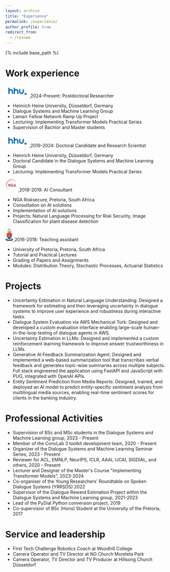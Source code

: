 ```yaml
---
layout: archive
title: "Experience"
permalink: /experience/
author_profile: true
redirect_from:
  - /resume
---
```


{% include base_path %}

Work experience
======

<a href="https://www.hhu.de/">
  <img src="/images/hhu.png" alt="alt text" height="40" width="75">
</a>  2024-Present: Postdoctoral Researcher

* Heinrich Heine University, Düsseldorf, Germany
* Dialogue Systems and Machine Learning Group
* Lamarr Fellow Network Ramp Up Project
* Lecturing: Implementing Transformer Models Practical Series
* Supervision of Bachlor and Master students

<a href="https://www.hhu.de/">
  <img src="/images/hhu.png" alt="alt text" height="40" width="75">
</a>  2019-2024: Doctoral Candidate and Research Scientist

* Heinrich Heine University, Düsseldorf, Germany
* Doctoral Candidate in the Dialogue Systems and Machine Learning Group
* Lecturing: Implementing Transformer Models Practical Series

<a href="https://nga.co.za/">
  <img src="/images/nga.png" alt="alt text" height="40" width="40">
</a>  2018-2019: AI Consultant

* NGA Risksecure, Pretoria, South Africa
* Consultation on AI solutions
* Implementation of AI solutions
* Projects: Natural Language Processing for Risk Security, Image Classification for plant disease detection

<a href="https://www.up.ac.za/">
  <img src="/images/up.png" alt="alt text" height="40" width="25">
</a>  2016-2018: Teaching assistant

* University of Pretoria, Pretoria, South Africa
* Tutorial and Practical Lectures
* Grading of Papers and Assignments
* Modules: Distribution Theory, Stochastic Processes, Actuarial Statistics

Projects
======
* Uncertainty Estimation in Natural Language Understanding: Designed a framework for estimating and then leveraging uncertainty in dialogue systems to improve user experience and robustness during interactive tasks.
* Dialogue System Evaluation via AWS Mechanical Turk: Designed and developed a custom evaluation interface enabling large-scale human-in-the-loop testing of dialogue agents in AWS.
* Uncertainty Estimation in LLMs: Designed and implemented a custom reinforcement learning framework to improve answer trustworthiness in LLMs.
* Generative AI Feedback Summarization Agent: Designed and implemented a web-based summarization tool that transcribes verbal feedback and generates topic-wise summaries across multiple subjects. Full stack engineered the application using FastAPI and JavaScript with PUG, integrated with OpenAI APIs.
* Entity Sentiment Prediction from Media Reports: Designed, trained, and deployed an AI model to predict entity-specific sentiment analysis from multilingual media sources, enabling real-time sentiment scores for clients in the banking industry.


Professional Activities
======

* Supervision of BSc and MSc students in the Dialogue Systems and Machine Learning group, 2023 - Present
* Member of the ConvLab 3 toolkit development team, 2020 - Present
* Organizer of the Dialogue Systems and Machine Learning Seminar Series, 2023 - Present
* Reviewer for ACL, EMNLP, NeurIPS, ICLR, AAAI, IJCAI, SIGDIAL, and others, 2020 - Present
* Lecturer and Designer of the Master's Course "Implementing Transformer Models", 2023-2024
* Co-organiser of the Young Researchers’ Roundtable on Spoken Dialogue Systems (YRRSDS) 2022
* Supervisor of the Dialogue Reward Estimation Project within the Dialogue Systems and Machine Learning group, 2021-2023
* Lead of the PyDial Python conversion project, 2019
* Co-supervisior of BSc (Hons) Student at the University of the Pretoria, 2017

Service and leadership
======

* First Tech Challenge Robotics Coach at Woodhill College
* Camera Operator and TV Director at NG Church Moreleta Park
* Camera Operator, TV Director and TV Producer at Hillsong Church Düsseldorf
